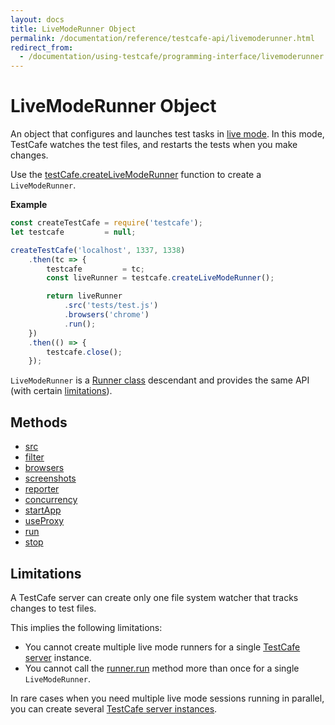 ```yaml
---
layout: docs
title: LiveModeRunner Object
permalink: /documentation/reference/testcafe-api/livemoderunner.html
redirect_from:
  - /documentation/using-testcafe/programming-interface/livemoderunner.html
---
```

# LiveModeRunner Object

An object that configures and launches test tasks in [live mode](../../guides/basic-guides/run-tests.md#live-mode). In this mode, TestCafe watches the test files, and restarts the tests when you make changes.

Use the [testCafe.createLiveModeRunner](testcafe/createlivemoderunner.md) function to create a `LiveModeRunner`.

**Example**

```js
const createTestCafe = require('testcafe');
let testcafe         = null;

createTestCafe('localhost', 1337, 1338)
    .then(tc => {
        testcafe         = tc;
        const liveRunner = testcafe.createLiveModeRunner();

        return liveRunner
            .src('tests/test.js')
            .browsers('chrome')
            .run();
    })
    .then(() => {
        testcafe.close();
    });
```

`LiveModeRunner` is a [Runner class](runner/README.md) descendant and provides the same API (with certain [limitations](#limitations)).

## Methods

* [src](runner/src.md)
* [filter](runner/filter.md)
* [browsers](runner/browsers.md)
* [screenshots](runner/screenshots.md)
* [reporter](runner/reporter.md)
* [concurrency](runner/concurrency.md)
* [startApp](runner/startapp.md)
* [useProxy](runner/useproxy.md)
* [run](runner/run.md)
* [stop](runner/stop.md)

## Limitations

A TestCafe server can create only one file system watcher that tracks changes to test files.

This implies the following limitations:

* You cannot create multiple live mode runners for a single [TestCafe server](testcafe/README.md) instance.
* You cannot call the [runner.run](runner/run.md) method more than once for a single `LiveModeRunner`.

In rare cases when you need multiple live mode sessions running in parallel, you can create several [TestCafe server instances](testcafe/README.md).
